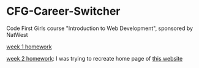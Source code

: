 # CFG-Career-Switcher

Code First Girls course "Introduction to Web Development", sponsored by NatWest

[week 1 homework](https://brave-pare-1654e7.netlify.app/index.html)

[week 2 homework](https://optimistic-banach-3c4568.netlify.app): I was trying to recreate home page of [this website](https://e5bakehouse.com/)
